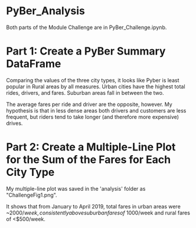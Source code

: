 # PyBer_Analysis

Both parts of the Module Challenge are in PyBer_Challenge.ipynb.

# Part 1: Create a PyBer Summary DataFrame

Comparing the values of the three city types, it looks like Pyber is least popular in Rural areas by all measures. Urban cities have the highest total rides, drivers, and fares. Suburban areas fall in between the two.

The average fares per ride and driver are the opposite, however. My hypothesis is that in less dense areas both drivers and customers are less frequent, but riders tend to take longer (and therefore more expensive) drives.

# Part 2: Create a Multiple-Line Plot for the Sum of the Fares for Each City Type

My multiple-line plot was saved in the 'analysis' folder as "ChallengeFig1.png".

It shows that from January to April 2019, total fares in urban areas were ~$2000/week, consistently above suburban fares of ~$1000/week and rural fares of <$500/week.

